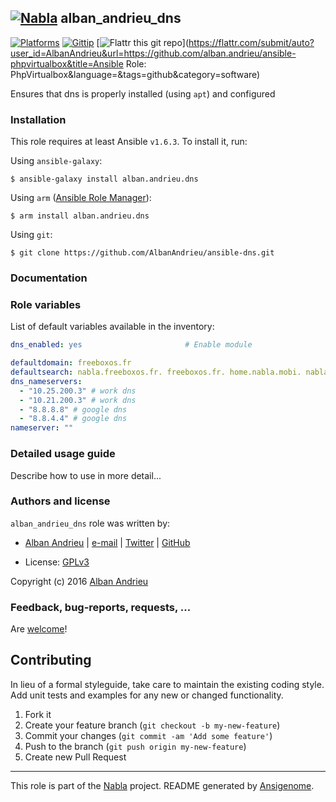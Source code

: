 ## [![Nabla](https://debops.org/images/debops-small.png)](https://github.com/AlbanAndrieu) alban_andrieu_dns

<!-- This file was generated by Ansigenome. Do not edit this file directly but
     instead have a look at the files in the ./meta/ directory. -->

[![Platforms](http://img.shields.io/badge/platforms-ubuntu-lightgrey.svg?style=flat)](#)
[![Gittip](http://img.shields.io/gittip/alban.andrieu.svg)](https://www.gittip.com/alban.andrieu/)
[![Flattr this git repo](http://api.flattr.com/button/flattr-badge-large.png)](https://flattr.com/submit/auto?user_id=AlbanAndrieu&url=https://github.com/alban.andrieu/ansible-phpvirtualbox&title=Ansible Role: PhpVirtualbox&language=&tags=github&category=software)

Ensures that dns is properly installed (using `apt`) and configured


### Installation

This role requires at least Ansible `v1.6.3`. To install it, run:

Using `ansible-galaxy`:
```shell
$ ansible-galaxy install alban.andrieu.dns
```

Using `arm` ([Ansible Role Manager](https://github.com/mirskytech/ansible-role-manager/)):
```shell
$ arm install alban.andrieu.dns
```

Using `git`:
```shell
$ git clone https://github.com/AlbanAndrieu/ansible-dns.git
```

### Documentation

<!---
More information about `alban.andrieu.dns` can be found in the
[official alban.andrieu.dns documentation](https://docs.debops.org/en/latest/ansible/roles/ansible-dns/docs/).
-->


### Role variables

List of default variables available in the inventory:

```YAML
dns_enabled: yes                       # Enable module

defaultdomain: freeboxos.fr
defaultsearch: nabla.freeboxos.fr. freeboxos.fr. home.nabla.mobi. nabla.mobi.
dns_nameservers:
  - "10.25.200.3" # work dns
  - "10.21.200.3" # work dns
  - "8.8.8.8" # google dns
  - "8.8.4.4" # google dns
nameserver: ""
```


### Detailed usage guide

Describe how to use in more detail...


### Authors and license

`alban_andrieu_dns` role was written by:

- [Alban Andrieu](fr.linkedin.com/in/nabla/) | [e-mail](mailto:alban.andrieu@free.fr) | [Twitter](https://twitter.com/AlbanAndrieu) | [GitHub](https://github.com/AlbanAndrieu)

- License: [GPLv3](https://tldrlegal.com/license/gnu-general-public-license-v3-%28gpl-3%29)

Copyright (c) 2016 [Alban Andrieu](https://alban-andrieu.com/)

### Feedback, bug-reports, requests, ...

Are [welcome](https://github.com/AlbanAndrieu/ansible-dns/issues)!

## Contributing
In lieu of a formal styleguide, take care to maintain the existing coding style. Add unit tests and examples for any new or changed functionality.

1. Fork it
2. Create your feature branch (`git checkout -b my-new-feature`)
3. Commit your changes (`git commit -am 'Add some feature'`)
4. Push to the branch (`git push origin my-new-feature`)
5. Create new Pull Request

***

This role is part of the [Nabla](https://github.com/AlbanAndrieu) project.
README generated by [Ansigenome](https://github.com/nickjj/ansigenome/).
